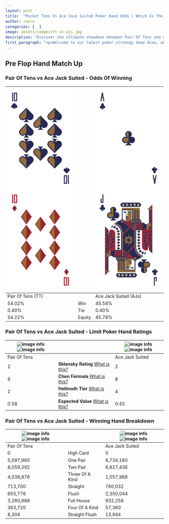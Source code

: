 ```yaml
---
layout: post
title:  "Pocket Tens Vs Ace Jack Suited Poker Hand Odds | Which Is The Better Hand In Poker? A Complete Guide"
author: reece
categories: [  ]
image: assets/images/tt-vs-ajs.jpg
description: "Discover the ultimate showdown between Pair Of Tens and Ace Jack Suited in poker! Uncover the odds, strategies, and scenarios where one hand triumphs over the other. Get ready to up your poker game with this thrilling analysis."
first_paragraph: "<p>Welcome to our latest poker strategy deep dive, where we're pitting two distinct hands against each other in a high-stakes showdown: Pair Of Tens vs Ace Jack Suited.</p><p>In the dynamic world of poker, every decision counts, and knowing which hand holds the upper hand is key to your success at the table.</p><p>In this article, we'll dissect these two hands, explore the scenarios where one dominates the other, and equip you with the knowledge to make strategic choices that can tip the odds in your favor.</p><p>Get ready to unravel the intriguing dynamics of these poker hands and elevate your game to new heights.</p>"
---
```




[comment]: # (sp0)

## Pre Flop Hand Match Up

<div class="table hand-ratings" markdown="1"> 



### Pair Of Tens vs Ace Jack Suited - Odds Of Winning


    
| ![image info](assets/images/hand1/t.png) ![image info](assets/images/hand1/to.png) |  | ![image info](assets/images/hand2/a.png) ![image info](assets/images/hand2/j.png) |
| -------- | -------- | -------- |
| Pair Of Tens (TT) |  | Ace Jack Suited (AJs) |
| 54.02% | Win | 45.58% |
| 0.40% | Tie | 0.40% |
| 54.22% | Equity | 45.78% |




[comment]: # (sp1)



### Pair Of Tens vs Ace Jack Suited - Limit Poker Hand Ratings


    
| ![image info](https://www.riverpairs.com/assets/images/hand1/t.png) ![image info](https://www.riverpairs.com/assets/images/hand1/to.png) |  | ![image info](https://www.riverpairs.com/assets/images/hand2/a.png) ![image info](https://www.riverpairs.com/assets/images/hand2/j.png) |
| -------- | -------- | -------- |
| Pair Of Tens |  | Ace Jack Suited |
| 2 | **Sklansky Rating** [What is this?](/sklansky-rating-explained) | 2 |
| 9 | **Chen Formula** [What is this?](/chen-formula-explained) | 8 |
| 2 | **Hellmuth Tier** [What is this?](/Hellmuth-tier-explained) | 4 |
| 0.58 | **Expected Value** [What is this?](/expected-value-explained) | 0.43 |




[comment]: # (sp2)



### Pair Of Tens vs Ace Jack Suited - Winning Hand Breakdown


    
| ![image info](https://www.riverpairs.com/assets/images/hand1/t.png) ![image info](https://www.riverpairs.com/assets/images/hand1/to.png) |  | ![image info](https://www.riverpairs.com/assets/images/hand2/a.png) ![image info](https://www.riverpairs.com/assets/images/hand2/j.png) |
| -------- | -------- | -------- |
| Pair Of Tens |  | Ace Jack Suited |
| 0 | High Card | 0 |
| 5,097,960 | One Pair | 6,734,160 |
| 8,059,392 | Two Pair | 6,827,436 |
| 4,038,876 | Three Of A Kind | 1,057,968 |
| 713,700 | Straight | 760,032 |
| 655,776 | Flush | 2,350,044 |
| 3,260,988 | Full House | 932,256 |
| 363,720 | Four Of A Kind | 57,360 |
| 8,304 | Straight Flush | 13,944 |




[comment]: # (sp3)



</div>

[comment]: # (sp4)



[comment]: # (sp5)

